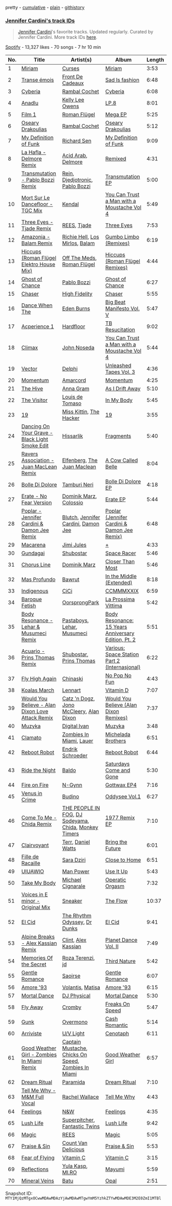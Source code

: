 pretty - [cumulative](/playlists/cumulative/37i9dQZF1DXcttP9IwoTTL.md) - [plain](/playlists/plain/37i9dQZF1DXcttP9IwoTTL) - [githistory](https://github.githistory.xyz/mackorone/spotify-playlist-archive/blob/main/playlists/plain/37i9dQZF1DXcttP9IwoTTL)

### [Jennifer Cardini's track IDs](https://open.spotify.com/playlist/37i9dQZF1DXcttP9IwoTTL)

> <a href="spotify:artist:3AN049igIAaoX0fjTCkpnf">Jennifer Cardini</a>'s favorite tracks\. Updated regularly\. Curated by Jennifer Cardini\. More track IDs <a href="spotify:genre:track\_id">here</a>.

[Spotify](https://open.spotify.com/user/spotify) - 13,327 likes - 70 songs - 7 hr 10 min

| No. | Title | Artist(s) | Album | Length |
|---|---|---|---|---|
| 1 | [Miriam](https://open.spotify.com/track/1NzI8GbApVg8SzsuBHwM0s) | [Curses](https://open.spotify.com/artist/6Q6uLDktE9vha6MtIUMcp1) | [Miriam](https://open.spotify.com/album/3kM2RCMm7si0RXnY0CJfiR) | 3:53 |
| 2 | [Transe émois](https://open.spotify.com/track/6zTSw4t6mIR59n9lx9rs7K) | [Front De Cadeaux](https://open.spotify.com/artist/6U5NyEGFn0luiu0emae0iD) | [Sad Is fashion](https://open.spotify.com/album/5acfQxaLSLAQcmUWZ3X7KF) | 6:48 |
| 3 | [Cyberia](https://open.spotify.com/track/5H4IpxFywjtQpwtJYqCRL2) | [Rambal Cochet](https://open.spotify.com/artist/7zhcW7ODbKT1GVWhcCuCgF) | [Cyberia](https://open.spotify.com/album/50zrQ9SSIDISMjFusov11l) | 6:08 |
| 4 | [Anadlu](https://open.spotify.com/track/6bpZeEaYS4fdG8MTadTrzd) | [Kelly Lee Owens](https://open.spotify.com/artist/5eitAUlYmlha3LLWg7aBn5) | [LP.8](https://open.spotify.com/album/2nDuOMxIgxcimqobgE5veh) | 8:01 |
| 5 | [Film 1](https://open.spotify.com/track/0JvvxlbdKBdfWLwNjpgZNI) | [Roman Flügel](https://open.spotify.com/artist/2GvwZbDjH1DbQpodGKENDw) | [Mega EP](https://open.spotify.com/album/7BoexwdfW6MeixQMKnqTyr) | 5:25 |
| 6 | [Oseary Drakoulias](https://open.spotify.com/track/1z9TCgUU4CqBKH5YHGlGjh) | [Rambal Cochet](https://open.spotify.com/artist/7zhcW7ODbKT1GVWhcCuCgF) | [Oseary Drakoulias](https://open.spotify.com/album/5flJezd4W2B5dNR63cXxUv) | 5:12 |
| 7 | [My Definition of Funk](https://open.spotify.com/track/4fqYrcYoD801CBTaRx2QcO) | [Richard Sen](https://open.spotify.com/artist/5JdGnUoHsAtIwmyW7L4tCM) | [My Definition of Funk](https://open.spotify.com/album/6J3dia1jT32gmDg00m9FFb) | 9:09 |
| 8 | [La Hafla \- Delmore Remix](https://open.spotify.com/track/0TH2wpQqX3pYv2ZqThHacv) | [Acid Arab](https://open.spotify.com/artist/3ShO8tPKqXUUpOA0urOWW7), [Delmore](https://open.spotify.com/artist/6M5DieyYBHaKlkTPTqHqF9) | [Remixed](https://open.spotify.com/album/2IiSd2rbbQGtnlRhLUo7eD) | 4:31 |
| 9 | [Transmutation \- Pablo Bozzi Remix](https://open.spotify.com/track/3fdQPMa7cKKb4OpNqhHMZU) | [Rein](https://open.spotify.com/artist/081nh5DBAXiKgJhOlqgU2V), [Djedjotronic](https://open.spotify.com/artist/5c8Rd2gCeW7KAdTnwWIZKL), [Pablo Bozzi](https://open.spotify.com/artist/4DZM1e3XBfgjFkQkR1LKQL) | [Transmutation EP](https://open.spotify.com/album/211fjhfdGDMPli788zpzZQ) | 5:00 |
| 10 | [Mort Sur Le Dancefloor \- TGC Mix](https://open.spotify.com/track/2Fu254Mt1m0JKNCecJZrtx) | [Kendal](https://open.spotify.com/artist/2NJZShOescj4yIvO1d4yiV) | [You Can Trust a Man with a Moustache Vol 4](https://open.spotify.com/album/74iVSH0DY3r4HN57qc9FB0) | 5:49 |
| 11 | [Three Eyes \- Tjade Remix](https://open.spotify.com/track/52SfBugKis0R6ufKVDgZ23) | [REES](https://open.spotify.com/artist/4DsD95lJoAXFmrh7vhL6MU), [Tjade](https://open.spotify.com/artist/2XgDjvneRRotQu4r9lTRuh) | [Three Eyes](https://open.spotify.com/album/4pWnySe1IQE4w79tIYzLsc) | 7:53 |
| 12 | [Amazonia \- Balam Remix](https://open.spotify.com/track/53MqOZyvFVeJlMDyfBeW82) | [Richie Hell](https://open.spotify.com/artist/6r8AfZY1E8xBDO0df332Bn), [Los Mirlos](https://open.spotify.com/artist/1ga48mxYYI9RuUrWLa3voh), [Balam](https://open.spotify.com/artist/0dqcQcbpMnfEvu72FFLmjL) | [Gumbo Limbo \(Remixes\)](https://open.spotify.com/album/3ULqcoISce3zqKkdGD0eQy) | 6:19 |
| 13 | [Hiccups \(Roman Flügel Elektro House Mix\)](https://open.spotify.com/track/35B7ih8h4sSM0ZaasMUc81) | [Off The Meds](https://open.spotify.com/artist/6XHiqDJIKWxSMQLsjFsiFM), [Roman Flügel](https://open.spotify.com/artist/2GvwZbDjH1DbQpodGKENDw) | [Hiccups \(Roman Flügel Remixes\)](https://open.spotify.com/album/0nXyRqnt3TG8tBUmFkhgRN) | 4:44 |
| 14 | [Ghost of Chance](https://open.spotify.com/track/0NYoKI1pNqRI3W3Bd7vIpb) | [Pablo Bozzi](https://open.spotify.com/artist/4DZM1e3XBfgjFkQkR1LKQL) | [Ghost of Chance](https://open.spotify.com/album/2hGcadCRDzHq5pnk9bXc4v) | 6:27 |
| 15 | [Chaser](https://open.spotify.com/track/23amdGss9M8IsqPYVOSjgk) | [High Fidelity](https://open.spotify.com/artist/3dT0jnqd5jvO095yE9qMEb) | [Chaser](https://open.spotify.com/album/6miF1egb56mZUr17xeNJI3) | 5:55 |
| 16 | [Dance When The](https://open.spotify.com/track/3KugieyOld4NIOBB7c4136) | [Eden Burns](https://open.spotify.com/artist/6lItMkb0pYOU1DvFUWgYo2) | [Big Beat Manifesto Vol\. V](https://open.spotify.com/album/73qqk6hd5Okw6WQxMKaXOo) | 5:47 |
| 17 | [Acperience 1](https://open.spotify.com/track/2IQ61J0AFfjnxBm4lQEU0W) | [Hardfloor](https://open.spotify.com/artist/6z9JhbmcTrVKITp9ah4mJk) | [TB Resucitation](https://open.spotify.com/album/2ucG4BEW3uOUQgjdJ9c5GN) | 9:02 |
| 18 | [Climax](https://open.spotify.com/track/4CuGnOLXcQuGU4ADch3W36) | [John Noseda](https://open.spotify.com/artist/1GHQDN0HXk1MVl7zyhqlXA) | [You Can Trust a Man with a Moustache Vol 4](https://open.spotify.com/album/74iVSH0DY3r4HN57qc9FB0) | 5:44 |
| 19 | [Vector](https://open.spotify.com/track/33UNDFAWm5AO0IyVptTYYy) | [Delphi](https://open.spotify.com/artist/0FxxlEAfGqWZySxlKiEjCe) | [Unleashed Tapes Vol\. 3](https://open.spotify.com/album/2xkNTvBfJLndd7htE0O5Hk) | 4:36 |
| 20 | [Momentum](https://open.spotify.com/track/3Rte4wbzl6hNuKlbamI5lz) | [Amarcord](https://open.spotify.com/artist/48wxf1us9rk9qOPqL6Ltcp) | [Momentum](https://open.spotify.com/album/6gYFfd1jYQw7DbX2IA9oMl) | 4:25 |
| 21 | [The Hive](https://open.spotify.com/track/7FrTorknn7nEzmDH8g2Fvh) | [Anna Gram](https://open.spotify.com/artist/0jtAt3NVjEKkIMcWLqrXg9) | [As I Drift Away](https://open.spotify.com/album/0qrO2XXlAiBTqHCsgYtH0q) | 5:10 |
| 22 | [The Visitor](https://open.spotify.com/track/1g8TgSY1iegEixs0s2Cjbe) | [Louis de Tomaso](https://open.spotify.com/artist/1iO7mx01XOiDAWdIqllpeS) | [In My Body](https://open.spotify.com/album/03NrAQJgQ9tN48cPPgNgE0) | 5:45 |
| 23 | [19](https://open.spotify.com/track/3OMtFItpmbW4H8muL3Da0F) | [Miss Kittin](https://open.spotify.com/artist/3QhNv79NoIvarU6N57GBzL), [The Hacker](https://open.spotify.com/artist/763V8ZisRsw5kCoquzKTUp) | [19](https://open.spotify.com/album/3Kg7bmC3lyqSGoMBukgnfo) | 3:55 |
| 24 | [Dancing On Your Grave \- Black Light Smoke Edit](https://open.spotify.com/track/3Ouiope4MdnDPLEcg7LMGQ) | [Hissarlik](https://open.spotify.com/artist/27mhhQ8v7FiUpAGFtKZ9n3) | [Fragments](https://open.spotify.com/album/0d4rt7KRzn0IUVIA4fRY3w) | 5:40 |
| 25 | [Ravers Association \- Juan MacLean Remix](https://open.spotify.com/track/1BIfUaDakS2CL8QlKy6xhf) | [Elfenberg](https://open.spotify.com/artist/3rVvL036o05Y34SPRsW63P), [The Juan Maclean](https://open.spotify.com/artist/7gG6LkU3pCSQmCIPR4aSBt) | [A Cow Called Belle](https://open.spotify.com/album/5nRf5zPGXgb4LhUdiYE03x) | 8:04 |
| 26 | [Bolle Di Dolore](https://open.spotify.com/track/2FvJl8wzBAi0D1mplc0T5S) | [Tamburi Neri](https://open.spotify.com/artist/591yXOd0fGyaGPvtYgeb3z) | [Bolle Di Dolore EP](https://open.spotify.com/album/20CdKPfyx2CvTgPRNQ5oan) | 4:18 |
| 27 | [Erate \- No Fear Version](https://open.spotify.com/track/22tZvS3KOqJbGLyY19pM2u) | [Dominik Marz](https://open.spotify.com/artist/5BTAr1W71ofrGzH96VSK3Z), [Colossio](https://open.spotify.com/artist/0POGhc7HADrRrnKheilecH) | [Erate EP](https://open.spotify.com/album/0g5wvDRzJmkG8HEmfQAYhJ) | 5:44 |
| 28 | [Poplar \- Jennifer Cardini & Damon Jee Remix](https://open.spotify.com/track/0IHoupyLM7Pg9L5rrAfpS0) | [Blutch](https://open.spotify.com/artist/5cdE65wvlFqMFAeQ29MZgr), [Jennifer Cardini](https://open.spotify.com/artist/3AN049igIAaoX0fjTCkpnf), [Damon Jee](https://open.spotify.com/artist/0nyA3iBk3cFZvBsQalv78d) | [Poplar \(Jennifer Cardini & Damon Jee Remix\)](https://open.spotify.com/album/3KSa6b9TvhkWZgGSMezlSI) | 6:48 |
| 29 | [Macarena](https://open.spotify.com/track/0uEG4uStQzwVkbtRNEe1mK) | [Jimi Jules](https://open.spotify.com/artist/6RsLLSkSTcL4YrvgRcBTQd) | [+](https://open.spotify.com/album/611LjdYsQvGXLI0pCOrmZk) | 4:33 |
| 30 | [Gundagai](https://open.spotify.com/track/62sbqyGMgtbFyv07MsR4fS) | [Shubostar](https://open.spotify.com/artist/5J7kzftVddD7jcs6ce3Cbv) | [Space Racer](https://open.spotify.com/album/3r87fv0QiXKAHpSXI00kbB) | 5:46 |
| 31 | [Chorus Line](https://open.spotify.com/track/2oYUgjFxxk1UlWrbqBdtUd) | [Dominik Marz](https://open.spotify.com/artist/5BTAr1W71ofrGzH96VSK3Z) | [Closer Than Most](https://open.spotify.com/album/5CyDYe4ltEIZQvHS5wDp7q) | 5:46 |
| 32 | [Mas Profundo](https://open.spotify.com/track/2o09QAjkmeZolqCLDN9WBO) | [Bawrut](https://open.spotify.com/artist/15naE0RS2asDfn93USLJqV) | [In the Middle \(Extended\)](https://open.spotify.com/album/22bjnH6d8ku8lipQ43ti75) | 8:18 |
| 33 | [Indigenous](https://open.spotify.com/track/7aqK9myt5xxbbRSMk6d6ll) | [CiCi](https://open.spotify.com/artist/2vdoYaC1pqUc6t1iRrKA4g) | [CCMMMXXIX](https://open.spotify.com/album/0Svj4FnwIguWREBHtWVuH0) | 6:59 |
| 34 | [Baroque Fetish](https://open.spotify.com/track/7GtJmOilxyBVWXjv1r5Sqy) | [OorsprongPark](https://open.spotify.com/artist/3KuSKMsoRHhzgsXs0qd4B1) | [La Prossima Vittima](https://open.spotify.com/album/2UtlfZ8iwKCcX24f9ufHvO) | 5:42 |
| 35 | [Body Resonance \- Lehar & Musumeci Remix](https://open.spotify.com/track/3Os6Bhxyz5YcEBiIxE2c88) | [Pastaboys](https://open.spotify.com/artist/3e2yTUnzQ3S3lITAt0Er1l), [Lehar](https://open.spotify.com/artist/4uSLuEAH4lVnjAZwrlixk1), [Musumeci](https://open.spotify.com/artist/5AezOTggHnFTiQ5AiowFBf) | [Body Resonance: 15 Years Anniversary Edition, Pt\. 2](https://open.spotify.com/album/2quTxlB0QK9PAQEpdWmO3y) | 5:51 |
| 36 | [Acuario \- Prins Thomas Remix](https://open.spotify.com/track/1Azlpadk9bzg8Gak1KCOqH) | [Shubostar](https://open.spotify.com/artist/5J7kzftVddD7jcs6ce3Cbv), [Prins Thomas](https://open.spotify.com/artist/4rsEVNO1tGTY0beCnsnHi6) | [Various: Space Station Part 2 \(Internasjonal\)](https://open.spotify.com/album/3exPHOYwSvz9FsdUbecklS) | 6:22 |
| 37 | [Fly High Again](https://open.spotify.com/track/67fKycBHH6XjVUZHSeITPx) | [Chinaski](https://open.spotify.com/artist/6ofdjjT2rgq6wBJ82ipNtA) | [No Pop No Fun](https://open.spotify.com/album/7MyXufGidIIk1i1AsHOm5c) | 4:43 |
| 38 | [Koalas March](https://open.spotify.com/track/45HZpeLionW8N1SsKcuVFe) | [Lennart](https://open.spotify.com/artist/43AQ7km11ZWj9An55MOHgP) | [Vitamin D](https://open.spotify.com/album/2ezGue3qqbhfBNtPeOBpGL) | 7:07 |
| 39 | [Would You Believe \- Alan Dixon Love Attack Remix](https://open.spotify.com/track/583ejSEjyGEZOGbcWdAToe) | [Catz 'n Dogz](https://open.spotify.com/artist/5tYqFEuFELxnJZgGmmsfSh), [Jono McCleery](https://open.spotify.com/artist/23usQJ95w7f95tnN4MJEgy), [Alan Dixon](https://open.spotify.com/artist/0yEnnivHzCPxaTfNbWjV7x) | [Would You Believe \(Alan Dixon Remixes\)](https://open.spotify.com/album/2mwxtqg1IVFwoNnXIH4sbM) | 7:37 |
| 40 | [Muzyka](https://open.spotify.com/track/6kfKsypxfUJzqXAI2zHfce) | [Digital Ivan](https://open.spotify.com/artist/66NbLUZCOs9T2Tr47b5mTe) | [Muzyka](https://open.spotify.com/album/5ZNfvvpLGecLxciuEHcUDZ) | 3:48 |
| 41 | [Clamato](https://open.spotify.com/track/1jNPV5NpnuC2dtgI7lzQX4) | [Zombies In Miami](https://open.spotify.com/artist/42ZWiibQTSxTJSBV7oziPy), [Lauer](https://open.spotify.com/artist/36rey1TxHa81Az8CqZpsJ4) | [Michelada Brothers](https://open.spotify.com/album/6AdVgEAX7QaYOElbOqqoxp) | 6:51 |
| 42 | [Reboot Robot](https://open.spotify.com/track/7qAGC7jii13qBOYPjRai5C) | [Endrik Schroeder](https://open.spotify.com/artist/36iWQyhQMf8sGugNrftuxl) | [Reboot Robot](https://open.spotify.com/album/7FQuk7m3CURJxlgQc5zNqq) | 6:44 |
| 43 | [Ride the Night](https://open.spotify.com/track/5F14IAdMsxQE1NwkIvF5HY) | [Baldo](https://open.spotify.com/artist/4v335SBw5WxgrqJZCl4VWL) | [Saturdays Come and Gone](https://open.spotify.com/album/79MPTOxzwGyKszsGJIFwIL) | 5:30 |
| 44 | [Fire on Fire](https://open.spotify.com/track/75vXpAua8RpiiTEflK2c5r) | [N\-Gynn](https://open.spotify.com/artist/4qlSUKus3XVZxh9WP0uXMg) | [Gottwax EP4](https://open.spotify.com/album/22v1Bj5a3CfThAG12y33Gu) | 7:16 |
| 45 | [Venus in Crime](https://open.spotify.com/track/6GIfeazbwCigcsTdANLSY4) | [Budino](https://open.spotify.com/artist/7hIgvBjjOaeDERlGsp2kCb) | [Oddysee Vol.1](https://open.spotify.com/album/0pN59V8c0cQssusQaAuUqp) | 6:27 |
| 46 | [Come To Me \- Chida Remix](https://open.spotify.com/track/5shPtPqvSsiz6IDeGvC6dC) | [THE PEOPLE IN FOG](https://open.spotify.com/artist/0xm5GyX0SYrqovY6SkZ4fU), [DJ Sodeyama](https://open.spotify.com/artist/2LkFycxJtKRxeCmtekJZdk), [Chida](https://open.spotify.com/artist/2VKMelJv3tTpDiQoHAvXHb), [Monkey Timers](https://open.spotify.com/artist/4wmrKLQ3ieuyjErvmiFRem) | [1977 Remix EP](https://open.spotify.com/album/1SeFj7SrMgH4slhW4EY6bi) | 7:10 |
| 47 | [Clairvoyant](https://open.spotify.com/track/0ickmPAEXA8H7zRJaOrqke) | [Terr](https://open.spotify.com/artist/79ipwfkZpcwMYwHJdqtGsN), [Daniel Watts](https://open.spotify.com/artist/59nsDsrFnxoHLp4j5E3wPx) | [Bring the Future](https://open.spotify.com/album/6shriieluj4NRgu4IzEMtZ) | 6:01 |
| 48 | [Fille de Racaille](https://open.spotify.com/track/1lSjJNDvbDTE5TwqshiB73) | [Sara Dziri](https://open.spotify.com/artist/0ieQjqfuSNHKcOHwJEwYJv) | [Close to Home](https://open.spotify.com/album/2m9iFDTTrXGO0D5vLl0Jsk) | 6:51 |
| 49 | [UIUAWIO](https://open.spotify.com/track/13HsJcwBw5kP88hBrigSKJ) | [Man Power](https://open.spotify.com/artist/13k6pNRPmiKWrRQtg1xlf3) | [Use It Up](https://open.spotify.com/album/4M2qkhzszKnEE2fmBDmf7z) | 5:43 |
| 50 | [Take My Body](https://open.spotify.com/track/4JQj2KLmIn7tGH36NGIq2c) | [Michael Cignarale](https://open.spotify.com/artist/7CgEx3HP2QJP3R9QMaRTip) | [Operatic Orgasm](https://open.spotify.com/album/6UYgV8z0sn8jh9PFZXHskq) | 7:32 |
| 51 | [Voices in E minor \- Original Mix](https://open.spotify.com/track/6JKtfIfmc3gqLkGWcDyR7P) | [Sneaker](https://open.spotify.com/artist/1x3WKtIj5x3hdb1DH8Rvjh) | [The Flow](https://open.spotify.com/album/2JzRqVMXhQPstybKwCO1Ak) | 10:37 |
| 52 | [El Cid](https://open.spotify.com/track/4zvhQJ1VCd5kw6mkDKq1Li) | [The Rhythm Odyssey](https://open.spotify.com/artist/39jtuB50Gl7Gl6mwC0oJzI), [Dr Dunks](https://open.spotify.com/artist/0paMqYjRRhYPEbFgRlgkky) | [El Cid](https://open.spotify.com/album/2tQMOeSoiykYb6SxTBQOzj) | 9:41 |
| 53 | [Alpine Breaks \- Alex Kassian Remix](https://open.spotify.com/track/7lBaZd781ZgNmJudOibET1) | [Clint](https://open.spotify.com/artist/3SUXHChvS0yDwYxSOwKltb), [Alex Kassian](https://open.spotify.com/artist/3YcfGOBLEsPKVZj5Ecu0QY) | [Planet Dance Vol\. II](https://open.spotify.com/album/0kqslLuTBxBfQLYnnFAFcd) | 7:49 |
| 54 | [Memories Of the Secret](https://open.spotify.com/track/1fs5Q707AAb8UzBkiIwvfu) | [Roza Terenzi](https://open.spotify.com/artist/403OOa2mD7jcUgpC8F7Qgs), [jd](https://open.spotify.com/artist/5KzT2kgN5x6D9O8A9YVJkz) | [Third Nature](https://open.spotify.com/album/33N8BEpvYw8LJkzo1tdLvY) | 5:42 |
| 55 | [Gentle Romance](https://open.spotify.com/track/54BJDdU38sXG8mRO0KgDBS) | [Saoirse](https://open.spotify.com/artist/7AZxq55YIas0vYM7L82XKX) | [Gentle Romance](https://open.spotify.com/album/3PoSc1ElaxLbLk8QQaunBn) | 6:07 |
| 56 | [Amore '93](https://open.spotify.com/track/69KEbgaRbqxM80BpbjxqTE) | [Volantis](https://open.spotify.com/artist/1UlvEcn0g52vZ4PawafthZ), [Matisa](https://open.spotify.com/artist/18YBSDKYgR6so2I94gqUQ9) | [Amore '93](https://open.spotify.com/album/6yB74ahZNlBqsjw32vUEUa) | 6:15 |
| 57 | [Mortal Dance](https://open.spotify.com/track/2RUooO4tssU4KwF98Eoy44) | [DJ Physical](https://open.spotify.com/artist/5gLrd7zW9n1zpwkKsmzsrk) | [Mortal Dance](https://open.spotify.com/album/47OPF5Ar1hjoGD4WLzI4xH) | 5:30 |
| 58 | [Fly Away](https://open.spotify.com/track/6Ri7neSWe49NFzgxE0YBEj) | [Cromby](https://open.spotify.com/artist/1qxDhjTatsIGuMVF3LMAOX) | [Freaks On Speed](https://open.spotify.com/album/51cwK67Grlro2UjztY34Sl) | 5:47 |
| 59 | [Gunk](https://open.spotify.com/track/4Nv1liSp522fuF1AGu6Yxs) | [Overmono](https://open.spotify.com/artist/01PnN11ovfen6xUOHfNpn3) | [Cash Romantic](https://open.spotify.com/album/3HfF5JwfEDokXfW3NvY7Cs) | 5:14 |
| 60 | [Arriviste](https://open.spotify.com/track/5RDOLJSjBhSTNh1iuFwezv) | [U/V Light](https://open.spotify.com/artist/0OAdKXdRSzdOEEROt7QZPa) | [Cenotaph](https://open.spotify.com/album/7CDhqwci2RCYnFvW2Nlnqw) | 6:11 |
| 61 | [Good Weather Girl \- Zombies In Miami Remix](https://open.spotify.com/track/67FGggjvKrHWUPcRcovdZF) | [Captain Mustache](https://open.spotify.com/artist/4Rzze0ulVeq1o9r6Gsb4TF), [Chicks On Speed](https://open.spotify.com/artist/4EySud7Ww0GNvkwhRYZHLV), [Zombies In Miami](https://open.spotify.com/artist/42ZWiibQTSxTJSBV7oziPy) | [Good Weather Girl](https://open.spotify.com/album/2Ay6TvkZnbNeaVK1b16Xb1) | 6:57 |
| 62 | [Dream Ritual](https://open.spotify.com/track/0gvvZlRPwWkcPtrMNgY5N4) | [Paramida](https://open.spotify.com/artist/3bFxfwnZ1vmvzoNYz8z2vh) | [Dream Ritual](https://open.spotify.com/album/0MQJ6H8BRzGyEDx0RrCTCY) | 7:10 |
| 63 | [Tell Me Why \- M&M Full Vocal](https://open.spotify.com/track/68cpQ6mpnMiE96PbUwJs7q) | [Rachel Wallace](https://open.spotify.com/artist/2wfU1vhvZxd5wBQFsWkH5b) | [Tell Me Why](https://open.spotify.com/album/4LAeJVXkFuJmcIpZ5XMW6Q) | 4:43 |
| 64 | [Feelings](https://open.spotify.com/track/45NI7zJYwbY7iEvkgRl1y6) | [N&W](https://open.spotify.com/artist/5TFFHlKvP8IUtum3TB4ZmR) | [Feelings](https://open.spotify.com/album/3yCPWKHja3fYgXAV2MNYfB) | 4:35 |
| 65 | [Lush Life](https://open.spotify.com/track/4XkuBnhvrRLJg3TvHay3W8) | [Superpitcher](https://open.spotify.com/artist/55BdmUTmTmoUNOFQxm54k5), [Fantastic Twins](https://open.spotify.com/artist/6da8OOYjq640zH3b4e4wci) | [Lush Life](https://open.spotify.com/album/7wAG08EkVojJORs48iThNm) | 9:42 |
| 66 | [Magic](https://open.spotify.com/track/0DbW2bBLUHII0X4p5l3hAf) | [REES](https://open.spotify.com/artist/4DsD95lJoAXFmrh7vhL6MU) | [Magic](https://open.spotify.com/album/6PmXQbhaQw4M3zlKSVHS6s) | 5:05 |
| 67 | [Praise & Sin](https://open.spotify.com/track/1x65MtQJuPcbZX8LEggAyr) | [Count Van Delicious](https://open.spotify.com/artist/1MRNQb9yUQonegcr2megMX) | [Praise & Sin](https://open.spotify.com/album/2oaYdzfdB0HNu9b15Ouqey) | 5:53 |
| 68 | [Fear of Flying](https://open.spotify.com/track/4FfMTu8NY9v2zNw1JHNEKW) | [Vitamin C](https://open.spotify.com/artist/3OsUvoKmZA2gw8rETtxGlz) | [Vitamin C](https://open.spotify.com/album/1LbkPqgfdATHN9nonNp1np) | 3:15 |
| 69 | [Reflections](https://open.spotify.com/track/4oS2LzBpg7JuQ5DOJJvTZF) | [Yula Kasp](https://open.spotify.com/artist/1cXDO8VdC7Sc9AHASLlrRQ), [MI.RO](https://open.spotify.com/artist/3EvSyrNwdcAjq0mta8OoOa) | [Mayumi](https://open.spotify.com/album/7peYFDBJBpBtYoeOIYlOg9) | 5:59 |
| 70 | [Mineral Veins](https://open.spotify.com/track/6WCIy43pAKCxknLxgr4ulW) | [Batu](https://open.spotify.com/artist/4WmdmK9wvEhtRChA2ko9Sr) | [Opal](https://open.spotify.com/album/1FRXPDrg9E6ScQKLrZ4S3y) | 2:51 |

Snapshot ID: `MTY1MjQzMTgxOCwwMDAwMDAzYjAwMDAwMTgwYmM5YzhkZTYwMDAwMDE3M2E0ZmI1MTBl`

